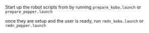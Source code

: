 Start up the robot scripts from by running `prepare_kobo.launch` or `prepare_pepper.launch`

once they are setup and the user is ready, run `rmdn_kobo.launch` or `rmdn_pepper.launch`